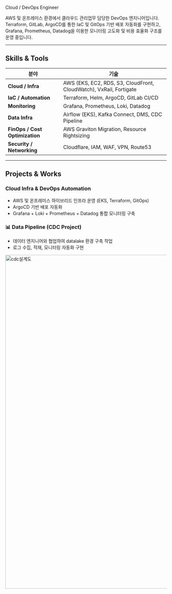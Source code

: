Cloud / DevOps Engineer

AWS 및 온프레미스 환경에서 클라우드 관리업무 담당한 DevOps 엔지니어입니다.  
Terraform, GitLab, ArgoCD를 통한 IaC 및 GitOps 기반 배포 자동화를 구현하고,  
Grafana, Prometheus, Datadog을 이용한 모니터링 고도화 및 비용 효율화 구조를 운영 중입니다.

---

##  Skills & Tools

| 분야 | 기술 |
|------|------|
| **Cloud / Infra** | AWS (EKS, EC2, RDS, S3, CloudFront, CloudWatch), VxRail, Fortigate |
| **IaC / Automation** | Terraform, Helm, ArgoCD, GitLab CI/CD |
| **Monitoring** | Grafana, Prometheus, Loki, Datadog |
| **Data Infra** | Airflow (EKS), Kafka Connect, DMS, CDC Pipeline |
| **FinOps / Cost Optimization** | AWS Graviton Migration, Resource Rightsizing |
| **Security / Networking** | Cloudflare, IAM, WAF, VPN, Route53 |

---

##  Projects & Works

### Cloud Infra & DevOps Automation
- AWS 및 온프레미스 하이브리드 인프라 운영 (EKS, Terraform, GitOps)
- ArgoCD 기반 배포 자동화
- Grafana + Loki + Prometheus + Datadog 통합 모니터링 구축  

### 📊 Data Pipeline (CDC Project)
- 데이터 엔지니어와 협업하여 datalake 환경 구축 작업
- 로그 수집, 적재, 모니터링 자동화 구현
<img width="1920" height="1040" alt="cdc설계도" src="https://github.com/user-attachments/assets/9fb3998a-4d29-4313-8011-9b3d1b1ccfba" />
